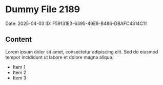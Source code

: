 # Dummy File 2189

Date: 2025-04-03
ID: F59131E3-6395-46E8-B486-DBAFC4314C11

## Content

Lorem ipsum dolor sit amet, consectetur adipiscing elit.
Sed do eiusmod tempor incididunt ut labore et dolore magna aliqua.

* Item 1
* Item 2
* Item 3
